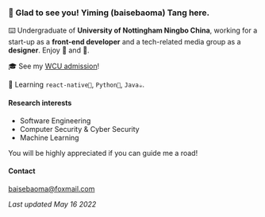 ### 👋 Glad to see you! **Yiming (baisebaoma) Tang** here.

⌨️ Undergraduate of **University of Nottingham Ningbo China**, working for a start-up as a **front-end developer** and a tech-related media group as a **designer**. Enjoy 🎵 and 🎹.

🎓 See my [WCU admission](./WCU_Admission_Decision_Accept_Graduate_Yiming_Tang_May_16_2022.pdf)!

📖 Learning `react-native🌸`, `Python🐍`, `Java☕️`.

#### Research interests

- Software Engineering
- Computer Security & Cyber Security
- Machine Learning

You will be highly appreciated if you can guide me a road!

#### Contact

baisebaoma@foxmail.com

_Last updated May 16 2022_
